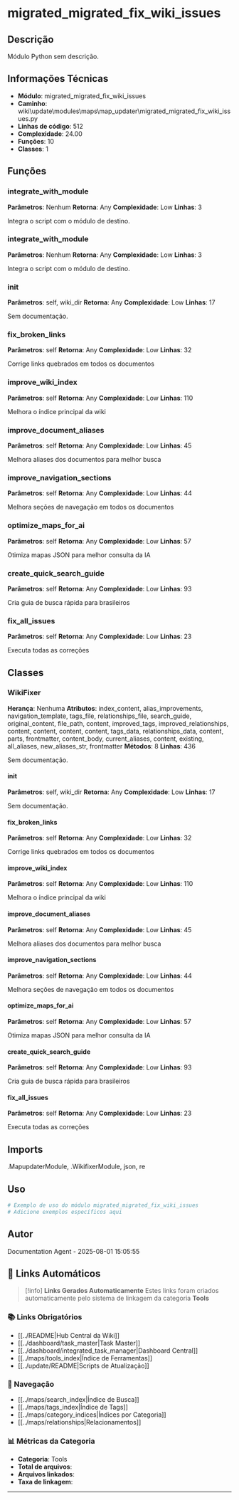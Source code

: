 # migrated_migrated_fix_wiki_issues

## Descrição

Módulo Python sem descrição.

## Informações Técnicas

- **Módulo**: migrated_migrated_fix_wiki_issues
- **Caminho**: wiki\update\modules\maps\map_updater\migrated_migrated_fix_wiki_issues.py
- **Linhas de código**: 512
- **Complexidade**: 24.00
- **Funções**: 10
- **Classes**: 1

## Funções

### integrate_with_module

**Parâmetros**: Nenhum
**Retorna**: Any
**Complexidade**: Low
**Linhas**: 3

Integra o script com o módulo de destino.

### integrate_with_module

**Parâmetros**: Nenhum
**Retorna**: Any
**Complexidade**: Low
**Linhas**: 3

Integra o script com o módulo de destino.

### __init__

**Parâmetros**: self, wiki_dir
**Retorna**: Any
**Complexidade**: Low
**Linhas**: 17

Sem documentação.

### fix_broken_links

**Parâmetros**: self
**Retorna**: Any
**Complexidade**: Low
**Linhas**: 32

Corrige links quebrados em todos os documentos

### improve_wiki_index

**Parâmetros**: self
**Retorna**: Any
**Complexidade**: Low
**Linhas**: 110

Melhora o índice principal da wiki

### improve_document_aliases

**Parâmetros**: self
**Retorna**: Any
**Complexidade**: Low
**Linhas**: 45

Melhora aliases dos documentos para melhor busca

### improve_navigation_sections

**Parâmetros**: self
**Retorna**: Any
**Complexidade**: Low
**Linhas**: 44

Melhora seções de navegação em todos os documentos

### optimize_maps_for_ai

**Parâmetros**: self
**Retorna**: Any
**Complexidade**: Low
**Linhas**: 57

Otimiza mapas JSON para melhor consulta da IA

### create_quick_search_guide

**Parâmetros**: self
**Retorna**: Any
**Complexidade**: Low
**Linhas**: 93

Cria guia de busca rápida para brasileiros

### fix_all_issues

**Parâmetros**: self
**Retorna**: Any
**Complexidade**: Low
**Linhas**: 23

Executa todas as correções

## Classes

### WikiFixer

**Herança**: Nenhuma
**Atributos**: index_content, alias_improvements, navigation_template, tags_file, relationships_file, search_guide, original_content, file_path, content, improved_tags, improved_relationships, content, content, content, content, tags_data, relationships_data, content, parts, frontmatter, content_body, current_aliases, content, existing, all_aliases, new_aliases_str, frontmatter
**Métodos**: 8
**Linhas**: 436

Sem documentação.

#### __init__

**Parâmetros**: self, wiki_dir
**Retorna**: Any
**Complexidade**: Low
**Linhas**: 17

Sem documentação.

#### fix_broken_links

**Parâmetros**: self
**Retorna**: Any
**Complexidade**: Low
**Linhas**: 32

Corrige links quebrados em todos os documentos

#### improve_wiki_index

**Parâmetros**: self
**Retorna**: Any
**Complexidade**: Low
**Linhas**: 110

Melhora o índice principal da wiki

#### improve_document_aliases

**Parâmetros**: self
**Retorna**: Any
**Complexidade**: Low
**Linhas**: 45

Melhora aliases dos documentos para melhor busca

#### improve_navigation_sections

**Parâmetros**: self
**Retorna**: Any
**Complexidade**: Low
**Linhas**: 44

Melhora seções de navegação em todos os documentos

#### optimize_maps_for_ai

**Parâmetros**: self
**Retorna**: Any
**Complexidade**: Low
**Linhas**: 57

Otimiza mapas JSON para melhor consulta da IA

#### create_quick_search_guide

**Parâmetros**: self
**Retorna**: Any
**Complexidade**: Low
**Linhas**: 93

Cria guia de busca rápida para brasileiros

#### fix_all_issues

**Parâmetros**: self
**Retorna**: Any
**Complexidade**: Low
**Linhas**: 23

Executa todas as correções

## Imports

.MapupdaterModule, .WikifixerModule, json, re

## Uso

```python
# Exemplo de uso do módulo migrated_migrated_fix_wiki_issues
# Adicione exemplos específicos aqui
```

## Autor

Documentation Agent - 2025-08-01 15:05:55

## 🔗 **Links Automáticos**

> [!info] **Links Gerados Automaticamente**
> Estes links foram criados automaticamente pelo sistema de linkagem da categoria **Tools**

### **📚 Links Obrigatórios**
- [[../README|Hub Central da Wiki]]
- [[../dashboard/task_master|Task Master]]
- [[../dashboard/integrated_task_manager|Dashboard Central]]
- [[../maps/tools_index|Índice de Ferramentas]]
- [[../update/README|Scripts de Atualização]]

### **🧭 Navegação**
- [[../maps/search_index|Índice de Busca]]
- [[../maps/tags_index|Índice de Tags]]
- [[../maps/category_indices|Índices por Categoria]]
- [[../maps/relationships|Relacionamentos]]

### **📊 Métricas da Categoria**
- **Categoria**: Tools
- **Total de arquivos**: <!-- Contador automático -->
- **Arquivos linkados**: <!-- Contador automático -->
- **Taxa de linkagem**: <!-- Percentual automático -->

---

